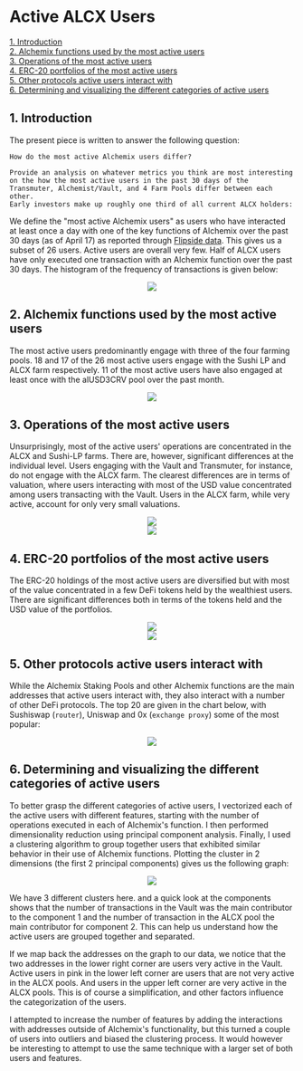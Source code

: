 # Active ALCX Users

<a href='#i1'>1. Introduction</a><br>
<a href='#i2'>2. Alchemix functions used by the most active users</a><br>
<a href='#i3'>3. Operations of the most active users</a><br>
<a href='#i4'>4. ERC-20 portfolios of the most active users</a><br>
<a href='#i5'>5. Other protocols active users interact with</a><br>
<a href='#i6'>6. Determining and visualizing the different categories of active users</a><br>

<a id='i1'></a>
## 1. Introduction

The present piece is written to answer the following question: 
```
How do the most active Alchemix users differ?

Provide an analysis on whatever metrics you think are most interesting on the how the most active users in the past 30 days of the Transmuter, Alchemist/Vault, and 4 Farm Pools differ between each other.
Early investors make up roughly one third of all current ALCX holders:
```
We define the "most active Alchemix users" as users who have interacted at least once a day with one of the key functions of Alchemix over the past 30 days (as of April 17) as reported through <a href="https://api.flipsidecrypto.com/api/v2/queries/aec7cc0c-59a3-40cb-9dae-b2b563bbf8bc/data/latest">Flipside data</a>. This gives us a subset of 26 users. Active users are overall very few. Half of ALCX users have only executed one transaction with an Alchemix function over the past 30 days. The histogram of the frequency of transactions is given below:

<div align="center">
  <img src="assets/alchemix_transaction_count_histogram.png">
</div>

<a id='i2'></a>
## 2. Alchemix functions used by the most active users

The most active users predominantly engage with three of the four farming pools. 18 and 17 of the 26 most active users engage with the Sushi LP and ALCX farm respectively. 11 of the most active users have also engaged at least once with the alUSD3CRV pool over the past month.

<div align="center">
  <img src="assets/alchemix_active_user_functions.png">
</div>

<a id='i3'></a>
## 3. Operations of the most active users

Unsurprisingly, most of the active users' operations are concentrated in the ALCX and Sushi-LP farms. There are, however, significant differences at the individual level.  Users engaging with the Vault and Transmuter, for instance, do not engage with the ALCX farm. The clearest differences are in terms of valuation, where users interacting with most of the USD value concentrated among users transacting with the Vault. Users in the ALCX farm, while very active, account for only very small valuations. 


<div align="center">
  <img src="assets/alchemix_active_user_operations_count.png">
</div>

<div align="center">
  <img src="alchemix_active_user_operations_value.png"> 
</div>

<a id='i4'></a>
## 4. ERC-20 portfolios of the most active users

The ERC-20 holdings of the most active users are diversified but with most of the value concentrated in a few DeFi tokens held by the wealthiest users. There are significant differences both in terms of the tokens held and the USD value of the portfolios.


<div align="center">
  <img src="assets/alchemix_active_user_erc20_portfolio_percent.png">
</div>

<div align="center">
  <img src="alchemix_active_user_erc20_portfolio_value.png"> 
</div>

<a id='i5'></a>
## 5. Other protocols active users interact with


While the Alchemix Staking Pools and other Alchemix functions are the main addresses that active users interact with, they also interact with a number of other DeFi protocols. The top 20 are given in the chart below, with Sushiswap (`router`), Uniswap and 0x (`exchange proxy`) some of the most popular:

<div align="center">
  <img src="assets/alchemix_active_user_other_addresses_top20.png"> 
</div>


<a id='i6'></a>
## 6. Determining and visualizing the different categories of active users


To better grasp the different categories of active users, I vectorized each of the active users with different features, starting with the number of operations executed in each of Alchemix's function. I then performed dimensionality reduction using principal component analysis. Finally, I used a clustering algorithm to group together users that exhibited similar behavior in their use of Alchemix functions. Plotting the cluster in 2 dimensions (the first 2 principal components) gives us the following graph:

<div align="center">
  <img src="assets/alchemix_active_user_clusters.png"> 
</div>

We have 3 different clusters here. and a quick look at the components shows that the number of transactions in the Vault was the main contributor to the component 1 and the number of transaction in the ALCX pool the main contributor for component 2. This can help us understand how the active users are grouped together and separated.

If we map back the addresses on the graph to our data, we notice that the two addresses in the lower right corner are users very active in the Vault. Active users in pink in the lower left corner are users that are not very active in the ALCX pools. And users in the upper left corner are very active in the ALCX pools. This is of course a simplification, and other factors influence the categorization of the users.

I attempted to increase the number of features by adding the interactions with addresses outside of Alchemix's functionality, but this turned a couple of users into outliers and biased the clustering process. It would however be interesting to attempt to use the same technique with a larger set of both users and features.
